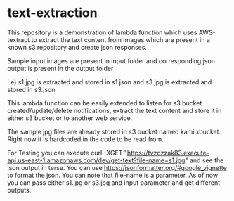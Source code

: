 # text-extraction

This repository is a demonstration of lambda function which uses AWS-textract to extract the text content from images which are present in a known s3 repository and create json responses.

Sample input images are present in input folder and corresponding json output is present in the output folder

i.e) s1.jpg  is extracted and stored in s1.json and s3.jpg is extracted and stored in s3.json

This lambda function can be easily extended to listen for s3 bucket created/update/delete notifications, extract the text content and store it in either s3 bucket or to another web service.

The sample jpg files are already stored in s3 bucket named kamilxbucket. Right now it is hardcoded in the code to be read from. 

For Testing you can execute curl -XGET "https://tvzdzzak83.execute-api.us-east-1.amazonaws.com/dev/get-text?file-name=s1.jpg" and see the json output in terse. You can use https://jsonformatter.org/#google_vignette to format the json.  You can note that file-name is a parameter. As of now you can pass either s1.jpg or s3.jpg and input parameter and get different outputs.

